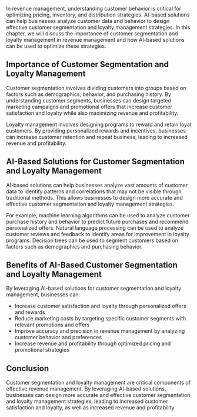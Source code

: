 
In revenue management, understanding customer behavior is critical for optimizing pricing, inventory, and distribution strategies. AI-based solutions can help businesses analyze customer data and behavior to design effective customer segmentation and loyalty management strategies. In this chapter, we will discuss the importance of customer segmentation and loyalty management in revenue management and how AI-based solutions can be used to optimize these strategies.

Importance of Customer Segmentation and Loyalty Management
----------------------------------------------------------

Customer segmentation involves dividing customers into groups based on factors such as demographics, behavior, and purchasing history. By understanding customer segments, businesses can design targeted marketing campaigns and promotional offers that increase customer satisfaction and loyalty while also maximizing revenue and profitability.

Loyalty management involves designing programs to reward and retain loyal customers. By providing personalized rewards and incentives, businesses can increase customer retention and repeat business, leading to increased revenue and profitability.

AI-Based Solutions for Customer Segmentation and Loyalty Management
-------------------------------------------------------------------

AI-based solutions can help businesses analyze vast amounts of customer data to identify patterns and correlations that may not be visible through traditional methods. This allows businesses to design more accurate and effective customer segmentation and loyalty management strategies.

For example, machine learning algorithms can be used to analyze customer purchase history and behavior to predict future purchases and recommend personalized offers. Natural language processing can be used to analyze customer reviews and feedback to identify areas for improvement in loyalty programs. Decision trees can be used to segment customers based on factors such as demographics and purchasing behavior.

Benefits of AI-Based Customer Segmentation and Loyalty Management
-----------------------------------------------------------------

By leveraging AI-based solutions for customer segmentation and loyalty management, businesses can:

* Increase customer satisfaction and loyalty through personalized offers and rewards
* Reduce marketing costs by targeting specific customer segments with relevant promotions and offers
* Improve accuracy and precision in revenue management by analyzing customer behavior and preferences
* Increase revenue and profitability through optimized pricing and promotional strategies

Conclusion
----------

Customer segmentation and loyalty management are critical components of effective revenue management. By leveraging AI-based solutions, businesses can design more accurate and effective customer segmentation and loyalty management strategies, leading to increased customer satisfaction and loyalty, as well as increased revenue and profitability.
